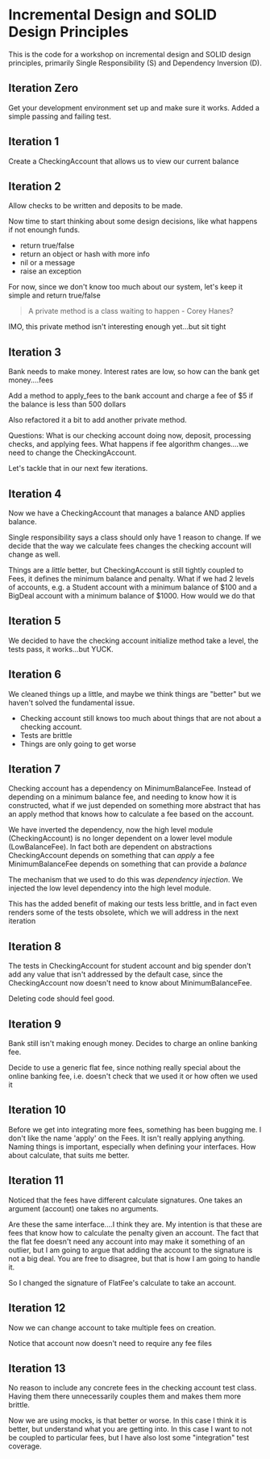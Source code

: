 # Incremental Design and SOLID Design Principles
This is the code for a workshop on incremental design and SOLID design principles, primarily
Single Responsibility (S) and Dependency Inversion (D).


## Iteration Zero
Get your development environment set up and make sure it works.  Added a simple passing and failing test.

## Iteration 1
Create a CheckingAccount that allows us to view our current balance

## Iteration 2
Allow checks to be written and deposits to be made.

Now time to start thinking about some design decisions, like what happens if not enoungh funds.

*   return true/false
*   return an object or hash with more info 
*   nil or a message
*   raise an exception

For now, since we don't know too much about our system, let's keep it simple and return true/false

> A private method is a class waiting to happen - Corey Hanes?

IMO, this private method isn't interesting enough yet…but sit tight

## Iteration 3
Bank needs to make money.  Interest rates are low, so how can the bank get money....fees

Add a method to apply_fees to the bank account and charge a fee of $5 if the balance is less than 500 dollars

Also refactored it a bit to add another private method.  

Questions: What is our checking account doing now, deposit, processing checks, and applying fees.  What happens if fee algorithm changes....we need to change the CheckingAccount.

Let's tackle that in our next few iterations.

## Iteration 4
Now we have a CheckingAccount that manages a balance AND applies balance.

Single responsibility says a class should only have 1 reason to change.  If we decide that the way we calculate fees changes the checking account will change as well.

Things are a *little* better, but CheckingAccount is still tightly coupled to Fees, it defines the minimum balance and penalty.  What if we had 2 levels of accounts, e.g. a Student account with a minimum balance of $100 and a BigDeal account with a minimum balance of $1000.  How would we do that

## Iteration 5
We decided to have the checking account initialize method take a level, the tests pass, it works...but YUCK.

## Iteration 6
We cleaned things up a little, and maybe we think things are "better" but we haven't solved the fundamental issue.  

*  Checking account still knows too much about things that are not about a checking account.
*  Tests are brittle
*  Things are only going to get worse

## Iteration 7
Checking account has a dependency on MinimumBalanceFee.  Instead of depending on a minimum balance fee, and needing to know how it is constructed, what if we just depended on something more abstract that has an apply method that knows how to calculate a fee based on the account.

We have inverted the dependency, now the high level module (CheckingAccount) is no longer dependent on a lower level module (LowBalanceFee).  In fact both are dependent on abstractions
CheckingAccount depends on something that can *apply* a fee
MinimumBalanceFee depends on something that can provide a *balance*

The mechanism that we used to do this was *dependency injection*.  We injected the low level dependency into the high level module.

This has the added benefit of making our tests less brittle, and in fact even renders some of the tests obsolete, which we will address in the next iteration

## Iteration 8
The tests in CheckingAccount for student account and big spender don't add any value that isn't addressed by the default case, since the CheckingAccount now doesn't need to know about MinimumBalanceFee.

Deleting code should feel good.

## Iteration 9
Bank still isn't making enough money.  Decides to charge an online banking fee.

Decide to use a generic flat fee, since nothing really special about the online banking fee, i.e. doesn't check that we used it or how often we used it

## Iteration 10
Before we get into integrating more fees, something has been bugging me.  I don't like the name 'apply' on the Fees.  It isn't really applying anything.  Naming things is important, especially when defining your interfaces.  How about calculate, that suits me better.
 
## Iteration 11
Noticed that the fees have different calculate signatures.  One takes an argument (account) one takes no arguments.

Are these the same interface....I think they are.  My intention is that these are fees that know how to calculate the penalty given an account.  The fact that the flat fee doesn't need any account into may make it something of an outlier, but I am going to argue that adding the account to the signature is not a big deal.  You are free to disagree, but that is how I am going to handle it.

So I changed the signature of FlatFee's calculate to take an account.
 
## Iteration 12
Now we can change account to take multiple fees on creation.

Notice that account now doesn't need to require any fee files

## Iteration 13
No reason to include any concrete fees in the checking account test class.  Having them there unnecessarily couples them and makes them more brittle.

Now we are using mocks, is that better or worse.  In this case I think it is better, but understand what you are getting into.  In this case I want to not be coupled to particular fees, but I have also lost some "integration" test coverage.





